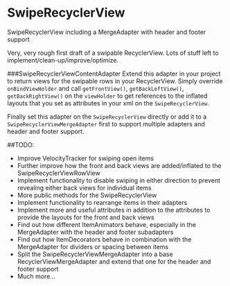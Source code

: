 # SwipeRecyclerView
SwipeRecyclerView including a MergeAdapter with header and footer support

Very, very rough first draft of a swipable RecyclerView. Lots of stuff left to implement/clean-up/improve/optimize.

###SwipeRecyclerViewContentAdapter
Extend this adapter in your project to return views for the swipable rows in your RecyclerView. Simply override `onBindViewHolder` and call `getFrontView()`, `getBackLeftView()`, `getBackRightView()` on the `viewHolder` to get references to the inflated layouts that you set as attributes in your xml on the `SwipeRecyclerView`.

Finally set this adapter on the `SwipeRecyclerView` directly or add it to a `SwipeRecyclerViewMergeAdapter` first to support multiple adapters and header and footer support.

##TODO:
- Improve VelocityTracker for swiping open items
- Further improve how the front and back views are added/inflated to the SwipeRecyclerViewRowView
- Implement functionality to disable swiping in either direction to prevent revealing either back views for individual items
- More public methods for the SwipeRecyclerView
- Implement functionality to rearrange items in their adapters
- Implement more and useful attributes in addition to the attributes to provide the layouts for the front and back views
- Find out how different ItemAnimators behave, especially in the MergeAdapter with the header and footer subadapters
- Find out how ItemDecorators behave in combination with the MergeAdapter for dividers or spacing between items
- Split the SwipeRecyclerViewMergeAdapter into a base RecyclerViewMergeAdapter and extend that one for the header and footer support
- Much more...
